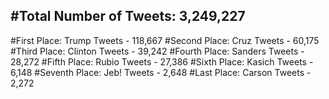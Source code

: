 #Total Number of Tweets: 3,249,227 
---
#First Place: Trump Tweets - 118,667
#Second Place: Cruz Tweets - 60,175
#Third Place: Clinton Tweets - 39,242
#Fourth Place: Sanders Tweets - 28,272
#Fifth Place: Rubio Tweets - 27,386
#Sixth Place: Kasich Tweets - 6,148
#Seventh Place: Jeb! Tweets - 2,648
#Last Place: Carson Tweets - 2,272
